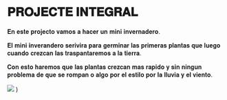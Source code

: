 # 𝐏𝐑𝐎𝐉𝐄𝐂𝐓𝐄 𝐈𝐍𝐓𝐄𝐆𝐑𝐀𝐋

𝐄𝐧 𝐞𝐬𝐭𝐞 𝐩𝐫𝐨𝐣𝐞𝐜𝐭𝐨 𝐯𝐚𝐦𝐨𝐬 𝐚 𝐡𝐚𝐜𝐞𝐫 𝐮𝐧 𝐦𝐢𝐧𝐢 𝐢𝐧𝐯𝐞𝐫𝐧𝐚𝐝𝐞𝐫𝐨.

𝐄𝐥 𝐦𝐢𝐧𝐢 𝐢𝐧𝐯𝐞𝐫𝐚𝐧𝐝𝐞𝐫𝐨 𝐬𝐞𝐫𝐢𝐯𝐢𝐫𝐚 𝐩𝐚𝐫𝐚 𝐠𝐞𝐫𝐦𝐢𝐧𝐚𝐫 𝐥𝐚𝐬 𝐩𝐫𝐢𝐦𝐞𝐫𝐚𝐬 𝐩𝐥𝐚𝐧𝐭𝐚𝐬 𝐪𝐮𝐞 𝐥𝐮𝐞𝐠𝐨 𝐜𝐮𝐚𝐧𝐝𝐨 𝐜𝐫𝐞𝐳𝐜𝐚𝐧 𝐥𝐚𝐬 𝐭𝐫𝐚𝐬𝐩𝐚𝐧𝐭𝐚𝐫𝐞𝐦𝐨𝐬 𝐚 𝐥𝐚 𝐭𝐢𝐞𝐫𝐫𝐚.

𝐂𝐨𝐧 𝐞𝐬𝐭𝐨 𝐡𝐚𝐫𝐞𝐦𝐨𝐬 𝐪𝐮𝐞 𝐥𝐚𝐬 𝐩𝐥𝐚𝐧𝐭𝐚𝐬 𝐜𝐫𝐞𝐳𝐜𝐚𝐧 𝐦𝐚𝐬 𝐫𝐚𝐩𝐢𝐝𝐨 𝐲 𝐬𝐢𝐧 𝐧𝐢𝐧𝐠𝐮𝐧 𝐩𝐫𝐨𝐛𝐥𝐞𝐦𝐚 𝐝𝐞 𝐪𝐮𝐞 𝐬𝐞 𝐫𝐨𝐦𝐩𝐚𝐧 𝐨 𝐚𝐥𝐠𝐨 𝐩𝐨𝐫 𝐞𝐥 𝐞𝐬𝐭𝐢𝐥𝐨 𝐩𝐨𝐫 𝐥𝐚 𝐥𝐥𝐮𝐯𝐢𝐚 𝐲 𝐞𝐥 𝐯𝐢𝐞𝐧𝐭𝐨.

![](https://user-images.githubusercontent.com/90753262/163957189-68088fe0-d605-4545-98ff-a7d6003502f6.png)
)
